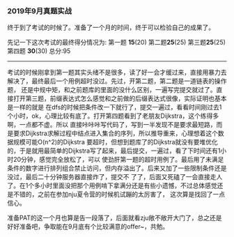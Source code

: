 ### 2019年9月真题实战

终于到了考试的时候了。准备了一个月的时间，终于可以检验自己的成果了。

先记一下这次考试的最终得分情况为:
第一题 <b>15</b>(20) 第二题<b>25</b>(25) 第三题<b>25</b>(25) 第四题 <b>30</b>(30) 总分:95

---------------

考试的时候刚拿到第一题其实头绪不是很多，读了好一会才缓过来，直接用暴力去解决了，最终最后一个用例超时没过。先过，开第二题，第二题是一道链表的操作题，
还是中规中矩，和之前题库的里面的没什么区别，一遍写完提交就过了。直接打开第三题，前缀表达式怎么感觉和之前做的后缀表达式很像，实际证明也基本是一样的就是
在dfs的时候把条件改一下就行了，提交一遍过，看看时间刚过去1个小时，ok，心理比较有底了。打开第四题看到了老朋友Dijkstra，这个练得多啊，一点都不虚。所以
直接咔咔咔写代码了，写到一半发现不是要求最短路，而是要求Dijkstra求解过程中结点进入集合的序列，所以推导重来，心理想着这个数据规模可能O(n^2)的Dijkstra
要超时，但想到题库了的Dijkstra就没有要堆优化的，于是就用最简单的Dijkstra写了起来，最后提交，一遍过，看了下时间还有1小时20分钟，感觉完全放松了，可以
使劲肝第一题的超时用例了。最后用了未满足条件的数字进行排列组合禁止访问，但内存溢出了。后来又加了一些限制条件还是没过，最后二十分钟服务器直接炸了，提交不
了了，后面又死磕了一会直接走人了。在1个多小时里面没把那个用例啃下拿满分还是有些小遗憾，不过总体感觉还是不错的，之前在参加nju夏令营的时候机试蹦的太厉害了，
这次算是找回了一点信心。

准备PAT的这一个月也算是告一段落了，后面就看zju敞不敞开大门了，总之还是好好准备吧，争取能在9月底有个比较满意的offer~，共勉。

